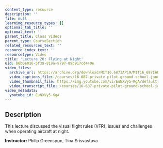```yaml
---
content_type: resource
description: ''
file: null
learning_resource_types: []
optional_tab_title: ''
optional_text: ''
parent_title: Class Videos
parent_type: CourseSection
related_resources_text: ''
resource_index_text: ''
resourcetype: Video
title: 'Lecture 20: Flying at Night'
uid: b6b0e016-5f39-819a-9797-89c917cd440e
video_files:
  archive_url: https://archive.org/download/MIT16.687IAP19/MIT16_687IAP19_lec20_300k.mp4
  video_captions_file: /courses/16-687-private-pilot-ground-school-january-iap-2019/570e8f69afde59cfa1ab8e2975cf10aa_EuNXVy5-KgA.vtt
  video_thumbnail_file: https://img.youtube.com/vi/EuNXVy5-KgA/default.jpg
  video_transcript_file: /courses/16-687-private-pilot-ground-school-january-iap-2019/98194fa3955c22367e5b3aba63f60774_EuNXVy5-KgA.pdf
video_metadata:
  youtube_id: EuNXVy5-KgA
---
```


Description
-----------

This lecture discussed the visual flight rules (VFR), issues and challenges when operating aircraft at night.

**Instructor:** Philip Greenspun, Tina Srisvastava